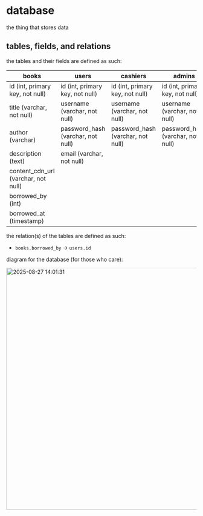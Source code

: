 # database

the thing that stores data


## tables, fields, and relations

the tables and their fields are defined as such:

|books|users|cashiers|admins|
|-|-|-|-|
|id (int, primary key, not null)|id (int, primary key, not null)|id (int, primary key, not null)|id (int, primary key, not null)|
|title (varchar, not null)|username (varchar, not null)|username (varchar, not null)|username (varchar, not null)|
|author (varchar)|password_hash (varchar, not null)|password_hash (varchar, not null)|password_hash (varchar, not null)|
|description (text)|email (varchar, not null)|
|content_cdn_url (varchar, not null)|
|borrowed_by (int)|
|borrowed_at (timestamp)|


the relation(s) of the tables are defined as such:

- `books.borrowed_by` -> `users.id`


diagram for the database (for those who care):

<img width="881" height="639" alt="2025-08-27 14:01:31" src="https://github.com/user-attachments/assets/03c7dfa3-4d28-4989-8644-0ebb2d9c2813" />
